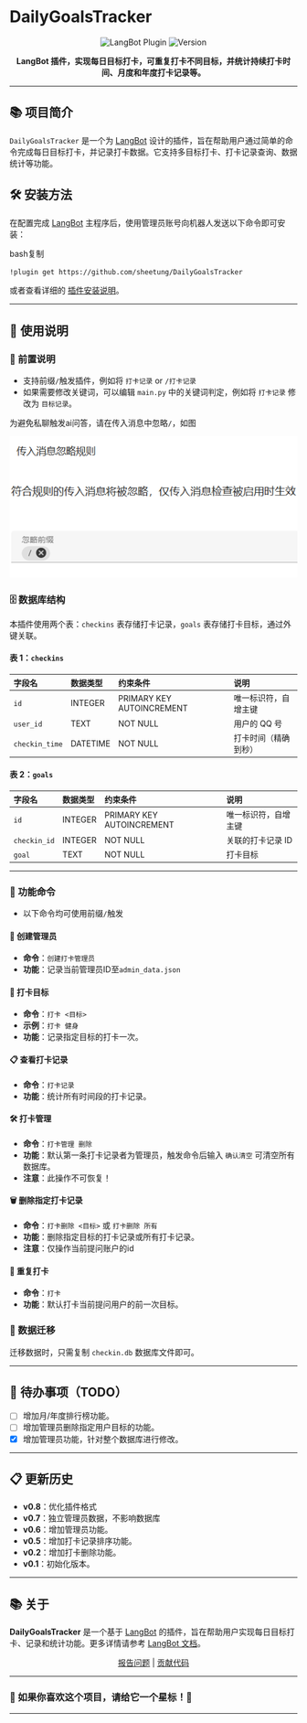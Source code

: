 # DailyGoalsTracker

<p align="center"> <img src="https://img.shields.io/badge/LangBot-Plugin-blue" alt="LangBot Plugin"> <img src="https://img.shields.io/badge/Version-v0.6-green" alt="Version"> </p><p align="center"> <b>LangBot 插件，实现每日目标打卡，可重复打卡不同目标，并统计持续打卡时间、月度和年度打卡记录等。</b> </p>

------

## 📚 项目简介

`DailyGoalsTracker` 是一个为 [LangBot](https://github.com/RockChinQ/LangBot) 设计的插件，旨在帮助用户通过简单的命令完成每日目标打卡，并记录打卡数据。它支持多目标打卡、打卡记录查询、数据统计等功能。

## 🛠️ 安装方法

在配置完成 [LangBot](https://github.com/RockChinQ/LangBot) 主程序后，使用管理员账号向机器人发送以下命令即可安装：

bash复制

```bash
!plugin get https://github.com/sheetung/DailyGoalsTracker
```

或者查看详细的 [插件安装说明](https://docs.langbot.app/plugin/plugin-intro.html#插件用法)。

------

## 📖 使用说明

### 📝 前置说明

- 支持前缀`/`触发插件，例如将 `打卡记录` or `/打卡记录`
- 如果需要修改关键词，可以编辑 `main.py` 中的关键词判定，例如将 `打卡记录` 修改为 `目标记录`。

为避免私聊触发ai问答，请在传入消息中忽略`/`，如图

![忽略规则](./figs/1.png)

### 🗄️ 数据库结构

本插件使用两个表：`checkins` 表存储打卡记录，`goals` 表存储打卡目标，通过外键关联。

#### 表 1：`checkins`

| 字段名         | 数据类型 | 约束条件                  | 说明                 |
| :------------- | :------- | :------------------------ | :------------------- |
| `id`           | INTEGER  | PRIMARY KEY AUTOINCREMENT | 唯一标识符，自增主键 |
| `user_id`      | TEXT     | NOT NULL                  | 用户的 QQ 号         |
| `checkin_time` | DATETIME | NOT NULL                  | 打卡时间（精确到秒） |

#### 表 2：`goals`

| 字段名       | 数据类型 | 约束条件                  | 说明                 |
| :----------- | :------- | :------------------------ | :------------------- |
| `id`         | INTEGER  | PRIMARY KEY AUTOINCREMENT | 唯一标识符，自增主键 |
| `checkin_id` | INTEGER  | NOT NULL                  | 关联的打卡记录 ID    |
| `goal`       | TEXT     | NOT NULL                  | 打卡目标             |

------

### 🚀 功能命令

- 以下命令均可使用前缀`/`触发

#### 🐧 创建管理员

- **命令**：`创建打卡管理员`
- **功能**：记录当前管理员ID至`admin_data.json`

#### 💪 打卡目标

- **命令**：`打卡 <目标>`
- **示例**：`打卡 健身`
- **功能**：记录指定目标的打卡一次。

#### 📋 查看打卡记录

- **命令**：`打卡记录`
- **功能**：统计所有时间段的打卡记录。

#### 🛠️ 打卡管理

- **命令**：`打卡管理 删除`
- **功能**：默认第一条打卡记录者为管理员，触发命令后输入 `确认清空` 可清空所有数据库。
- **注意**：此操作不可恢复！

#### 🗑️ 删除指定打卡记录

- **命令**：`打卡删除 <目标>` 或 `打卡删除 所有`
- **功能**：删除指定目标的打卡记录或所有打卡记录。
- **注意**：仅操作当前提问账户的id

#### 🔁 重复打卡

- **命令**：`打卡`
- **功能**：默认打卡当前提问用户的前一次目标。

### 📂 数据迁移

迁移数据时，只需复制 `checkin.db` 数据库文件即可。

------

## 📝 待办事项（TODO）

- [ ] 增加月/年度排行榜功能。
- [ ] 增加管理员删除指定用户目标的功能。
- [x] 增加管理员功能，针对整个数据库进行修改。

------

## 📋 更新历史

- **v0.8**：优化插件格式
- **v0.7**：独立管理员数据，不影响数据库
- **v0.6**：增加管理员功能。
- **v0.5**：增加打卡记录排序功能。
- **v0.2**：增加打卡删除功能。
- **v0.1**：初始化版本。

------

## 📚 关于

**DailyGoalsTracker** 是一个基于 [LangBot](https://github.com/RockChinQ/LangBot) 的插件，旨在帮助用户实现每日目标打卡、记录和统计功能。更多详情请参考 [LangBot 文档](https://docs.langbot.app/plugin/plugin-intro.html)。

<p align="center"> <a href="https://github.com/sheetung/DailyGoalsTracker/issues">报告问题</a> | <a href="https://github.com/sheetung/DailyGoalsTracker/pulls">贡献代码</a> </p>

------

### 🌟 如果你喜欢这个项目，请给它一个星标！🌟

------

